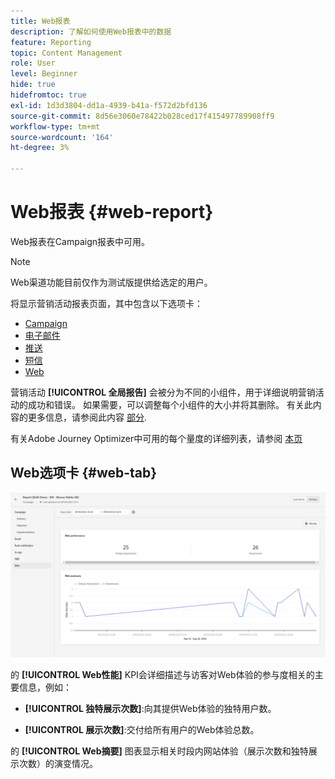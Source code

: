 ```yaml
---
title: Web报表
description: 了解如何使用Web报表中的数据
feature: Reporting
topic: Content Management
role: User
level: Beginner
hide: true
hidefromtoc: true
exl-id: 1d3d3804-dd1a-4939-b41a-f572d2bfd136
source-git-commit: 8d56e3060e78422b028ced17f415497789908ff9
workflow-type: tm+mt
source-wordcount: '164'
ht-degree: 3%

---
```


# Web报表 {#web-report}

Web报表在Campaign报表中可用。

>[!NOTE]
>
>Web渠道功能目前仅作为测试版提供给选定的用户。

将显示营销活动报表页面，其中包含以下选项卡：

* [Campaign](../reports/campaign-global-report.md#campaign-live)
* [电子邮件](../reports/campaign-global-report.md#email-live)
* [推送](../reports/campaign-global-report.md#push-live)
* [短信](../reports/campaign-global-report.md#sms-live)
* [Web](#web-tab)

营销活动 **[!UICONTROL 全局报告]** 会被分为不同的小组件，用于详细说明营销活动的成功和错误。 如果需要，可以调整每个小组件的大小并将其删除。 有关此内容的更多信息，请参阅此内容 [部分](../reports/global-report.md#modify-dashboard).

有关Adobe Journey Optimizer中可用的每个量度的详细列表，请参阅 [本页](../reports/global-report.md#list-of-components-global.md)

## Web选项卡 {#web-tab}

![](assets/web-report.png)

的 **[!UICONTROL Web性能]** KPI会详细描述与访客对Web体验的参与度相关的主要信息，例如：

* **[!UICONTROL 独特展示次数]**:向其提供Web体验的独特用户数。

* **[!UICONTROL 展示次数]**:交付给所有用户的Web体验总数。

的 **[!UICONTROL Web摘要]** 图表显示相关时段内网站体验（展示次数和独特展示次数）的演变情况。
